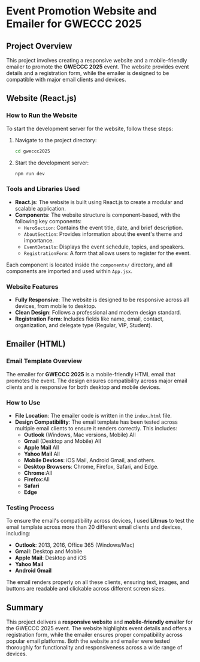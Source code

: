 
# Event Promotion Website and Emailer for GWECCC 2025

## Project Overview
This project involves creating a responsive website and a mobile-friendly emailer to promote the **GWECCC 2025** event. The website provides event details and a registration form, while the emailer is designed to be compatible with major email clients and devices.

## Website (React.js)

### How to Run the Website

To start the development server for the website, follow these steps:

1. Navigate to the project directory:
   ```bash
   cd gweccc2025
   ```

2. Start the development server:
   ```bash
   npm run dev
   ```

### Tools and Libraries Used

- **React.js**: The website is built using React.js to create a modular and scalable application.
- **Components**: The website structure is component-based, with the following key components:
  - `HeroSection`: Contains the event title, date, and brief description.
  - `AboutSection`: Provides information about the event's theme and importance.
  - `EventDetails`: Displays the event schedule, topics, and speakers.
  - `RegistrationForm`: A form that allows users to register for the event.

Each component is located inside the `components/` directory, and all components are imported and used within `App.jsx`.

### Website Features

- **Fully Responsive**: The website is designed to be responsive across all devices, from mobile to desktop.
- **Clean Design**: Follows a professional and modern design standard.
- **Registration Form**: Includes fields like name, email, contact, organization, and delegate type (Regular, VIP, Student).

## Emailer (HTML)

### Email Template Overview

The emailer for **GWECCC 2025** is a mobile-friendly HTML email that promotes the event. The design ensures compatibility across major email clients and is responsive for both desktop and mobile devices.

### How to Use

- **File Location**: The emailer code is written in the `index.html` file.
- **Design Compatibility**: The email template has been tested across multiple email clients to ensure it renders correctly. This includes:
  - **Outlook** (Windows, Mac versions, Mobile) All
  - **Gmail** (Desktop and Mobile) All
  - **Apple Mail** All
  - **Yahoo Mail** All
  - **Mobile Devices**: iOS Mail, Android Gmail, and others.
  - **Desktop Browsers**: Chrome, Firefox, Safari, and Edge.
  - **Chrome**:All
  - **Firefox**:All 
  - **Safari** 
  - **Edge**
### Testing Process

To ensure the email's compatibility across devices, I used **Litmus** to test the email template across more than 20 different email clients and devices, including:

- **Outlook**: 2013, 2016, Office 365 (Windows/Mac)
- **Gmail**: Desktop and Mobile
- **Apple Mail**: Desktop and iOS
- **Yahoo Mail**
- **Android Gmail**

The email renders properly on all these clients, ensuring text, images, and buttons are readable and clickable across different screen sizes.

## Summary

This project delivers a **responsive website** and **mobile-friendly emailer** for the GWECCC 2025 event. The website highlights event details and offers a registration form, while the emailer ensures proper compatibility across popular email platforms. Both the website and emailer were tested thoroughly for functionality and responsiveness across a wide range of devices.

